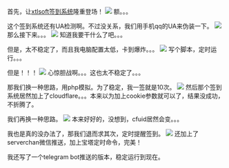 首先，让[xtlsoft签到系统](http://signin.xapps.top/)隆重登场！
![](https://shop.io.mi-img.com/app/shop/img?id=shop_081d5cefac26379da5b230d3c0e37cd5.png)
额。。。

这个签到系统还有UA检测啊。不过没关系，我们用手机qq的UA来伪装一下。
![](https://shop.io.mi-img.com/app/shop/img?id=shop_31c6d53fdd61ebeed67506a710763c57.png)
那么接下来。。。
![](https://shop.io.mi-img.com/app/shop/img?id=shop_2db2c661121b99cd27c4340a23c3dba0.png)
知道我要干什么了吧。。。

但是，太不稳定了，而且我电脑配置太低，卡到爆炸。。。
![](https://shop.io.mi-img.com/app/shop/img?id=shop_e9c8a7c87937a100f274c07472058b36.png)
写个脚本，定时运行。。。

但是！！！
![](https://shop.io.mi-img.com/app/shop/img?id=shop_402de385d69492a46e3e01b32dfba107.png)
心惊胆战啊。。。这也太不稳定了。。。

那我们换一种思路，用php模拟。为了稳定，我一签就是10次。
![](https://shop.io.mi-img.com/app/shop/img?id=shop_b8eeaed212a44b84ba39002b17dfdbe0.png)
然后那个签到系统居然加上了cloudflare。。。本来以为加上cookie参数就可以了，结果没成功，不折腾了。

我们再换一种思路。
![](https://shop.io.mi-img.com/app/shop/img?id=shop_e413a06964b828e08221f1923ff1c3a3.png)
本来好好的，没想到，cfuid居然会变。。。

我也是真的没办法了，那我们退而求其次，定时提醒签到。
![](https://shop.io.mi-img.com/app/shop/img?id=shop_4d5661f2310734423182d9ff7afebd78.png)
还加上了serverchan微信推送，加上宝塔定时命令，完美！

我还写了一个telegram bot推送的版本，稳定运行到现在。